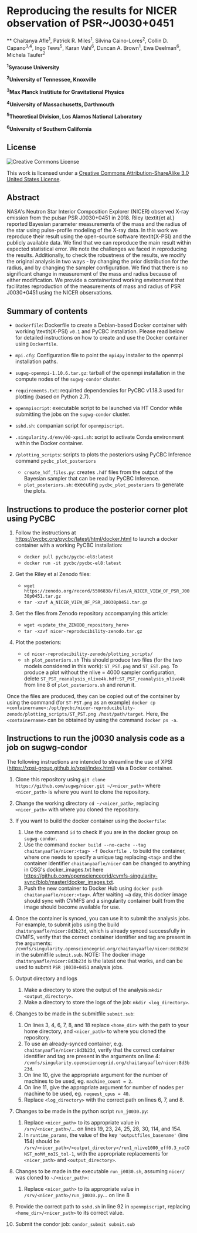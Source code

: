 # Reproducing the results for NICER observation of PSR~J0030+0451

** Chaitanya Afle<sup>1</sup>, Patrick R. Miles<sup>1</sup>, Silvina Caino-Lores<sup>2</sup>, Collin D. Capano<sup>3,4</sup>, Ingo Tews<sup>5</sup>, Karan Vahi<sup>6</sup>, Duncan A. Brown<sup>1</sup>, Ewa Deelman<sup>6</sup>, Michela Taufer<sup>2</sup> 

**<sup>1</sup>Syracuse University**

**<sup>2</sup>University of Tennessee, Knoxville**

**<sup>3</sup>Max Planck Institiute for Gravitational Physics**

**<sup>4</sup>University of Massachusetts, Darthmouth**

**<sup>5</sup>Theoretical Division, Los Alamos National Laboratory**

**<sup>6</sup>University of Southern California**

## License

![Creative Commons License](https://i.creativecommons.org/l/by-sa/3.0/us/88x31.png "Creative Commons License")

This work is licensed under a [Creative Commons Attribution-ShareAlike 3.0 United States License](http://creativecommons.org/licenses/by-sa/3.0/us/).

## Abstract

NASA's Neutron Star Interior Composition Explorer (NICER) observed X-ray emission from the pulsar PSR J0030+0451 in 2018. Riley \textit{et al.} reported Bayesian parameter measurements of the mass and the radius of the star using pulse-profile modeling of the X-ray data. In this work we reproduce their result using the open-source software \textit{X-PSI} and the publicly available data. We find that we can reproduce the main result within expected statistical error. We note the challenges we faced in reproducing the results. Additionally, to check the robustness of the results, we modify the original analysis in two ways - by changing the prior distribution for the radius, and by changing the sampler configuration. We find that there is no significant change in measurement of the mass and radius because of either modification. We provide a containerized working environment that facilitates reproduction of the measurements of mass and radius of PSR J0030+0451 using the NICER observations.

## Summary of contents 

* `Dockerfile`: Dockerfile to create a Debian-based Docker container with working \textit{X-PSI} `v0.1` and PyCBC installation. Please read below for detailed instructions on how to create and use the Docker container using `Dockerfile`.

* `mpi.cfg`: Configuration file to point the `mpi4py` installer to the openmpi installation paths.

* `sugwg-openmpi-1.10.6.tar.gz`: tarball of the openmpi installation in the compute nodes of the `sugwg-condor` cluster. 

* `requirements.txt`: requirted dependencies for PyCBC v1.18.3 used for plotting (based on Python 2.7).

* `openmpiscript`: executable script to be launched via HT Condor while submitting the jobs on the `sugwg-condor` cluster.

* `sshd.sh`: companian script for `openmpiscript`.

* `.singularity.d/env/00-xpsi.sh`: script to activate Conda environment within the Docker container.

* `/plotting_scripts`: scripts to plots the posteriors using PyCBC Inference command `pycbc_plot_posteriors`
  * `create_hdf_files.py`: creates `.hdf` files from the output of the Bayesian sampler that can be read by PyCBC Inference.
  * `plot_posteriors.sh`: executing `pycbc_plot_posteriors` to generate the plots.

## Instructions to produce the posterior corner plot using PyCBC

1. Follow the instructions at https://pycbc.org/pycbc/latest/html/docker.html to launch a docker container with a working PyCBC installation:
   * `docker pull pycbc/pycbc-el8:latest`
   * `docker run -it pycbc/pycbc-el8:latest`

2. Get the Riley et al Zenodo files:
   * `wget https://zenodo.org/record/5506838/files/A_NICER_VIEW_OF_PSR_J0030p0451.tar.gz`
   * `tar -xzvf A_NICER_VIEW_OF_PSR_J0030p0451.tar.gz`

3. Get the files from Zenodo repository accompanying this article:
   * `wget <update_the_ZENODO_repository_here>`
   * `tar -xzvf nicer-reproducibility-zenodo.tar.gz`

4. Plot the posteriors:
   * `cd nicer-reproducibility-zenodo/plotting_scripts/`
   * `sh plot_posteriors.sh`
     This should produce two files (for the two models considered in this work): `ST_PST.png` and `ST_EST.png`. To produce a plot without the nlive = 4000 sampler configuration, delete `ST_PST_reanalysis_nlive4k.hdf:ST_PST_reanalysis_nlive4k` from line 8 of `plot_posteriors.sh` and rerun it. 

Once the files are produced, they can be copied out of the container by using the command (for `ST-PST.png` as an example) `docker cp <containername>:/opt/pycbc/nicer-reproducibility-zenodo/plotting_scripts/ST_PST.png /host/path/target`. Here, the `<containername>` can be obtained by using the command `docker ps -a`. 

## Instructions to run the j0030 analysis code as a job on sugwg-condor

The following instructions are intended to streamline the use of XPSI (https://xpsi-group.github.io/xpsi/index.html) via a Docker container.

1. Clone this repository using `git clone https://github.com/sugwg/nicer.git ~/<nicer_path>` where `<nicer_path>` is where you want to clone the repository. 

2. Change the working directory `cd ~/<nicer_path>`, replacing `<nicer_path>` with where you cloned the repository.

3. If you want to build the docker container using the `Dockerfile`:
   1. Use the command `id` to check if you are in the docker group on `sugwg-condor`.  
   2. Use the command `docker build --no-cache --tag chaitanyaafle/nicer:<tag> -f Dockerfile .` to build the container, where one needs to specify a unique tag replacing `<tag>` and the container identifier `chaitanyaafle/nicer` can be changed to anything in OSG's docker_images.txt here https://github.com/opensciencegrid/cvmfs-singularity-sync/blob/master/docker_images.txt.
   3. Push the new container to Docker Hub using `docker push chaitanyaafle/nicer:<tag>`. After waiting ~a day, this docker image should sync with CVMFS and a singularity container built from the image should become available for use. 

4. Once the container is synced, you can use it to submit the analysis jobs. For example, to submit jobs using the build `chaitanyaafle/nicer:8d3b23d`, which is already synced successfully in CVMFS, verify that the correct container identifier and tag are present in the arguments: `/cvmfs/singularity.opensciencegrid.org/chaitanyaafle/nicer:8d3b23d` in the submitfile `submit.sub`. 
   NOTE: The docker image `chaitanyaafle/nicer:8d3b23d` is the latest one that works, and can be used to submit `PSR j0030+0451` analysis jobs.

5. Output directory and logs
   1. Make a directory to store the output of the analysis:`mkdir <output_directory>`.
   2. Make a directory to store the logs of the job: `mkdir <log_directory>`.

6. Changes to be made in the submitfile `submit.sub`:
   1. On lines 3, 4, 6, 7, 8, and 18 replace `<home_dir>` with the path to your home directory, and `<nicer_path>` to where you cloned the repository.  
   2. To use an already-synced container, e.g. `chaitanyaafle/nicer:8d3b23d`, verify that the correct container identifier and tag are present in the arguments on line 4: `/cvmfs/singularity.opensciencegrid.org/chaitanyaafle/nicer:8d3b23d`.
   3. On line 10, give the appropriate argument for the number of machines to be used, eg. `machine_count = 2`.
   4. On line 11, give the appropriate argument for number of nodes per machine to be used, eg. `request_cpus = 40`.
   5. Replace `<log_directory>` with the correct path on lines 6, 7, and 8.

7. Changes to be made in the python script `run_j0030.py`:
   1. Replace `<nicer_path>` to its appropriate value in `/srv/<nicer_path>/`... on lines 19, 23, 24, 25, 28, 30, 114, and 154.
   2. In `runtime_params`, the value of the key `'outputfiles_basename'` (line 154) should be `/srv/<nicer_path>/<output_directory>/run1_nlive1000_eff0.3_noCONST_noMM_noIS_tol-1`, with the appropriate replacements for `<nicer_path>` and `<output_directory>`.

8. Changes to be made in the executable `run_j0030.sh`, assuming `nicer/` was cloned to `~/<nicer_path>`:
      1. Replace `<nicer_path>` to its appropriate value in `/srv/<nicer_path>/run_j0030.py`... on line 8

9. Provide the correct path to `sshd.sh` in line 92 in `openmpiscript`, replacing `<home_dir>/<nicer_path>` to its correct value.

10. Submit the condor job: `condor_submit submit.sub`


